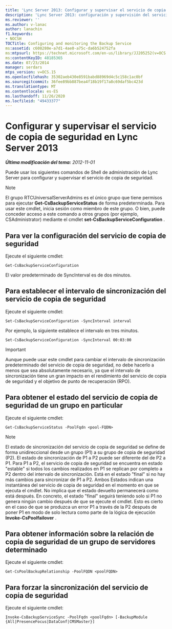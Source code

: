 ```yaml
---
title: 'Lync Server 2013: Configurar y supervisar el servicio de copia de seguridad'
description: 'Lync Server 2013: configuración y supervisión del servicio de copia de seguridad.'
ms.reviewer: ''
ms.author: v-lanac
author: lanachin
f1.keywords:
- NOCSH
TOCTitle: Configuring and monitoring the Backup Service
ms:assetid: c608280e-a7d1-4ae0-a75c-da6b524752fa
ms:mtpsurl: https://technet.microsoft.com/en-us/library/JJ205252(v=OCS.15)
ms:contentKeyID: 48185365
ms.date: 07/23/2014
manager: serdars
mtps_version: v=OCS.15
ms.openlocfilehash: 35302aeb430e8591babd88969d4c5c158c1ac0bf
ms.sourcegitcommit: 36fee89bb887bea4f18b19f17a8c69daf5bc423d
ms.translationtype: MT
ms.contentlocale: es-ES
ms.lasthandoff: 11/26/2020
ms.locfileid: "49433377"
---
```

# <a name="configuring-and-monitoring-the-backup-service-in-lync-server-2013"></a>Configurar y supervisar el servicio de copia de seguridad en Lync Server 2013

<div data-xmlns="http://www.w3.org/1999/xhtml">

<div class="topic" data-xmlns="http://www.w3.org/1999/xhtml" data-msxsl="urn:schemas-microsoft-com:xslt" data-cs="https://msdn.microsoft.com/">

<div data-asp="https://msdn2.microsoft.com/asp">



</div>

<div id="mainSection">

<div id="mainBody">

<span> </span>

_**Última modificación del tema:** 2012-11-01_

Puede usar los siguientes comandos de Shell de administración de Lync Server para configurar y supervisar el servicio de copia de seguridad.

<div>


> [!NOTE]  
> El grupo RTCUniversalServerAdmins es el único grupo que tiene permisos para ejecutar <STRONG>Get-CsBackupServiceStatus</STRONG> de forma predeterminada. Para usar este cmdlet, inicia sesión como miembro de este grupo. O bien, puede conceder acceso a este comando a otros grupos (por ejemplo, CSAdministrator) mediante el cmdlet <STRONG>set-CsBackupServiceConfiguration</STRONG> .



</div>

<div>

## <a name="to-see-the-backup-service-configuration"></a>Para ver la configuración del servicio de copia de seguridad

Ejecute el siguiente cmdlet:

    Get-CsBackupServiceConfiguration

El valor predeterminado de SyncInterval es de dos minutos.

</div>

<div>

## <a name="to-set-the-backup-service-sync-interval"></a>Para establecer el intervalo de sincronización del servicio de copia de seguridad

Ejecute el siguiente cmdlet:

    Set-CsBackupServiceConfiguration -SyncInterval interval

Por ejemplo, la siguiente establece el intervalo en tres minutos.

    Set-CsBackupServiceConfiguration -SyncInterval 00:03:00

<div>


> [!IMPORTANT]  
> Aunque puede usar este cmdlet para cambiar el intervalo de sincronización predeterminado del servicio de copia de seguridad, no debe hacerlo a menos que sea absolutamente necesario, ya que el intervalo de sincronización tiene un gran impacto en el rendimiento del servicio de copia de seguridad y el objetivo de punto de recuperación (RPO).



</div>

</div>

<div>

## <a name="to-get-the-backup-service-status-for-a-particular-pool"></a>Para obtener el estado del servicio de copia de seguridad de un grupo en particular

Ejecute el siguiente cmdlet:

    Get-CsBackupServiceStatus -PoolFqdn <pool-FQDN>

<div>


> [!NOTE]  
> El estado de sincronización del servicio de copia de seguridad se define de forma unidireccional desde un grupo (P1) a su grupo de copia de seguridad (P2). El estado de sincronización de P1 a P2 puede ser diferente del de P2 a P1. Para P1 a P2, el servicio de copia de seguridad se encuentra en estado "estable" si todos los cambios realizados en P1 se replican por completo a P2 dentro del intervalo de sincronización. Está en el estado "final" si no hay más cambios para sincronizar de P1 a P2. Ambos Estados indican una instantánea del servicio de copia de seguridad en el momento en que se ejecuta el cmdlet. No implica que el estado devuelto permanecerá como está después. En concreto, el estado "final" seguirá teniendo solo si P1 no genera ningún cambio después de que se ejecute el cmdlet. Esto es cierto en el caso de que se produzca un error P1 a través de la P2 después de poner P1 en modo de solo lectura como parte de la lógica de ejecución <STRONG>Invoke-CsPoolfailover</STRONG> .



</div>

</div>

<div>

## <a name="to-get-information-about-the-backup-relationship-for-a-particular-pool"></a>Para obtener información sobre la relación de copia de seguridad de un grupo de servidores determinado

Ejecute el siguiente cmdlet:

    Get-CsPoolBackupRelationship -PoolFQDN <poolFQDN>

</div>

<div>

## <a name="to-force-a-backup-service-sync"></a>Para forzar la sincronización del servicio de copia de seguridad

Ejecute el siguiente cmdlet:

    Invoke-CsBackupServiceSync -PoolFqdn <poolFqdn> [-BackupModule  {All|PresenceFocus|DataConf|CMSMaster}]

</div>

</div>

<span> </span>

</div>

</div>

</div>


